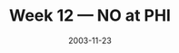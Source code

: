 ---
layout: game
title: Week 12 — NO at PHI
season: 2003
game_id: 2003_12_NO_PHI
week: 12
date: 2003-11-23
home_team: PHI
away_team: NO
final_home: 
final_away: 
pbp_url: /assets/data/pbp/2003/2003_12_NO_PHI.csv.gz
---